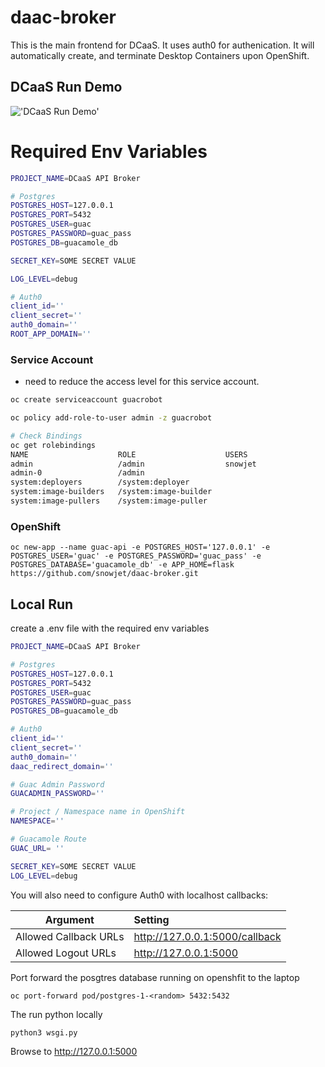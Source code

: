 # daac-broker

This is the main frontend for DCaaS. It uses auth0 for authenication. It will automatically create, and terminate Desktop Containers upon OpenShift.

## DCaaS Run Demo

!['DCaaS Run Demo'](./demo/daac-run.gif)

# Required Env Variables

```bash
PROJECT_NAME=DCaaS API Broker

# Postgres
POSTGRES_HOST=127.0.0.1
POSTGRES_PORT=5432
POSTGRES_USER=guac
POSTGRES_PASSWORD=guac_pass
POSTGRES_DB=guacamole_db

SECRET_KEY=SOME SECRET VALUE

LOG_LEVEL=debug

# Auth0
client_id=''
client_secret=''
auth0_domain=''
ROOT_APP_DOMAIN=''
```

### Service Account

* need to reduce the access level for this service account.

```bash
oc create serviceaccount guacrobot

oc policy add-role-to-user admin -z guacrobot

# Check Bindings
oc get rolebindings
NAME                    ROLE                    USERS                                   GROUPS                        SERVICE ACCOUNTS   SUBJECTS
admin                   /admin                  snowjet
admin-0                 /admin                                                                                        guacrobot
system:deployers        /system:deployer                                                                              deployer
system:image-builders   /system:image-builder                                                                         builder
system:image-pullers    /system:image-puller                                            system:serviceaccounts:guac

```

### OpenShift
```
oc new-app --name guac-api -e POSTGRES_HOST='127.0.0.1' -e POSTGRES_USER='guac' -e POSTGRES_PASSWORD='guac_pass' -e POSTGRES_DATABASE='guacamole_db' -e APP_HOME=flask https://github.com/snowjet/daac-broker.git
```

## Local Run

create a .env file with the required env variables
```bash
PROJECT_NAME=DCaaS API Broker

# Postgres
POSTGRES_HOST=127.0.0.1
POSTGRES_PORT=5432
POSTGRES_USER=guac
POSTGRES_PASSWORD=guac_pass
POSTGRES_DB=guacamole_db

# Auth0
client_id=''
client_secret=''
auth0_domain=''
daac_redirect_domain=''

# Guac Admin Password
GUACADMIN_PASSWORD=''

# Project / Namespace name in OpenShift
NAMESPACE=''

# Guacamole Route 
GUAC_URL= ''

SECRET_KEY=SOME SECRET VALUE
LOG_LEVEL=debug
```

You will also need to configure Auth0 with localhost callbacks:

| Argument               | Setting                        |
|------------------------|:-------------------------------|
| Allowed Callback URLs  | http://127.0.0.1:5000/callback | 
| Allowed Logout URLs    | http://127.0.0.1:5000          |


Port forward the posgtres database running on openshfit to the laptop
```
oc port-forward pod/postgres-1-<random> 5432:5432
```

The run python locally
```bash
python3 wsgi.py
```

Browse to http://127.0.0.1:5000